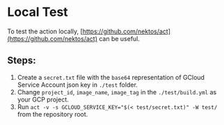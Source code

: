 # Local Test

To test the action locally, [https://github.com/nektos/act](https://github.com/nektos/act) can be useful.

## Steps:

1. Create a `secret.txt` file with the `base64` representation of GCloud Service Account json key in `./test` folder.
2. Change `project_id`, `image_name`, `image_tag` in the `./test/build.yml` as your GCP project. 
2. Run `act -v -s GCLOUD_SERVICE_KEY="$(< test/secret.txt)" -W test/` from the repository root.